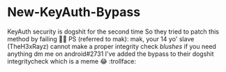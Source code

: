 # New-KeyAuth-Bypass
KeyAuth security is dogshit for the second time
So they tried to patch this method by failing 🤦‍♂️
PS (referred to mak): mak, your 14 yo' slave (TheH3xRayz) cannot make a proper integrity check *blushes*
if you need anything dm me on android#2731
I've added the bypass to their dogshit integritycheck which is a meme 😂 :trollface:
